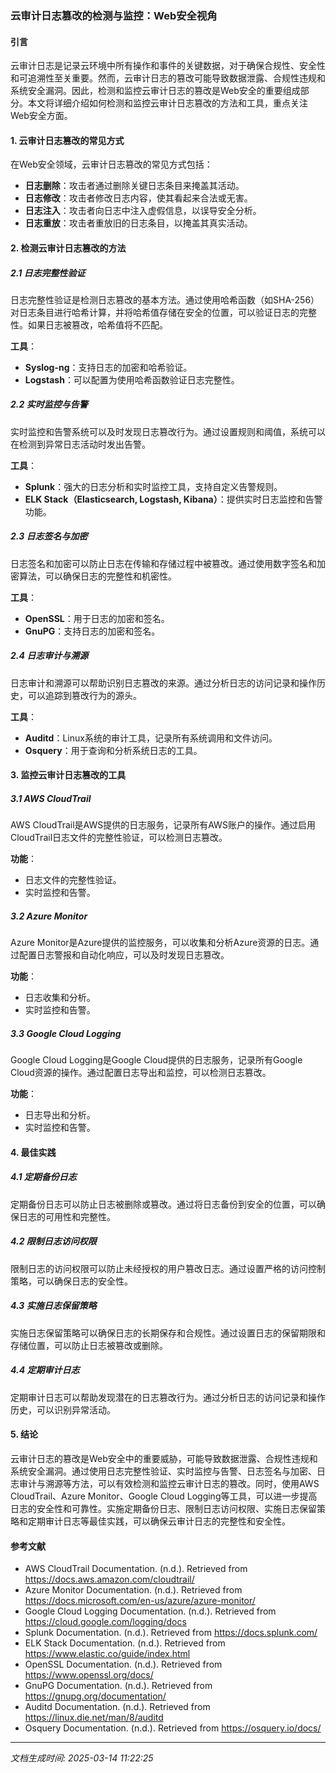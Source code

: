 ### 云审计日志篡改的检测与监控：Web安全视角

#### 引言

云审计日志是记录云环境中所有操作和事件的关键数据，对于确保合规性、安全性和可追溯性至关重要。然而，云审计日志的篡改可能导致数据泄露、合规性违规和系统安全漏洞。因此，检测和监控云审计日志的篡改是Web安全的重要组成部分。本文将详细介绍如何检测和监控云审计日志篡改的方法和工具，重点关注Web安全方面。

#### 1. 云审计日志篡改的常见方式

在Web安全领域，云审计日志篡改的常见方式包括：

- **日志删除**：攻击者通过删除关键日志条目来掩盖其活动。
- **日志修改**：攻击者修改日志内容，使其看起来合法或无害。
- **日志注入**：攻击者向日志中注入虚假信息，以误导安全分析。
- **日志重放**：攻击者重放旧的日志条目，以掩盖其真实活动。

#### 2. 检测云审计日志篡改的方法

##### 2.1 日志完整性验证

日志完整性验证是检测日志篡改的基本方法。通过使用哈希函数（如SHA-256）对日志条目进行哈希计算，并将哈希值存储在安全的位置，可以验证日志的完整性。如果日志被篡改，哈希值将不匹配。

**工具**：
- **Syslog-ng**：支持日志的加密和哈希验证。
- **Logstash**：可以配置为使用哈希函数验证日志完整性。

##### 2.2 实时监控与告警

实时监控和告警系统可以及时发现日志篡改行为。通过设置规则和阈值，系统可以在检测到异常日志活动时发出告警。

**工具**：
- **Splunk**：强大的日志分析和实时监控工具，支持自定义告警规则。
- **ELK Stack（Elasticsearch, Logstash, Kibana）**：提供实时日志监控和告警功能。

##### 2.3 日志签名与加密

日志签名和加密可以防止日志在传输和存储过程中被篡改。通过使用数字签名和加密算法，可以确保日志的完整性和机密性。

**工具**：
- **OpenSSL**：用于日志的加密和签名。
- **GnuPG**：支持日志的加密和签名。

##### 2.4 日志审计与溯源

日志审计和溯源可以帮助识别日志篡改的来源。通过分析日志的访问记录和操作历史，可以追踪到篡改行为的源头。

**工具**：
- **Auditd**：Linux系统的审计工具，记录所有系统调用和文件访问。
- **Osquery**：用于查询和分析系统日志的工具。

#### 3. 监控云审计日志篡改的工具

##### 3.1 AWS CloudTrail

AWS CloudTrail是AWS提供的日志服务，记录所有AWS账户的操作。通过启用CloudTrail日志文件的完整性验证，可以检测日志篡改。

**功能**：
- 日志文件的完整性验证。
- 实时监控和告警。

##### 3.2 Azure Monitor

Azure Monitor是Azure提供的监控服务，可以收集和分析Azure资源的日志。通过配置日志警报和自动化响应，可以及时发现日志篡改。

**功能**：
- 日志收集和分析。
- 实时监控和告警。

##### 3.3 Google Cloud Logging

Google Cloud Logging是Google Cloud提供的日志服务，记录所有Google Cloud资源的操作。通过配置日志导出和监控，可以检测日志篡改。

**功能**：
- 日志导出和分析。
- 实时监控和告警。

#### 4. 最佳实践

##### 4.1 定期备份日志

定期备份日志可以防止日志被删除或篡改。通过将日志备份到安全的位置，可以确保日志的可用性和完整性。

##### 4.2 限制日志访问权限

限制日志的访问权限可以防止未经授权的用户篡改日志。通过设置严格的访问控制策略，可以确保日志的安全性。

##### 4.3 实施日志保留策略

实施日志保留策略可以确保日志的长期保存和合规性。通过设置日志的保留期限和存储位置，可以防止日志被篡改或删除。

##### 4.4 定期审计日志

定期审计日志可以帮助发现潜在的日志篡改行为。通过分析日志的访问记录和操作历史，可以识别异常活动。

#### 5. 结论

云审计日志的篡改是Web安全中的重要威胁，可能导致数据泄露、合规性违规和系统安全漏洞。通过使用日志完整性验证、实时监控与告警、日志签名与加密、日志审计与溯源等方法，可以有效检测和监控云审计日志的篡改。同时，使用AWS CloudTrail、Azure Monitor、Google Cloud Logging等工具，可以进一步提高日志的安全性和可靠性。实施定期备份日志、限制日志访问权限、实施日志保留策略和定期审计日志等最佳实践，可以确保云审计日志的完整性和安全性。

#### 参考文献

- AWS CloudTrail Documentation. (n.d.). Retrieved from https://docs.aws.amazon.com/cloudtrail/
- Azure Monitor Documentation. (n.d.). Retrieved from https://docs.microsoft.com/en-us/azure/azure-monitor/
- Google Cloud Logging Documentation. (n.d.). Retrieved from https://cloud.google.com/logging/docs
- Splunk Documentation. (n.d.). Retrieved from https://docs.splunk.com/
- ELK Stack Documentation. (n.d.). Retrieved from https://www.elastic.co/guide/index.html
- OpenSSL Documentation. (n.d.). Retrieved from https://www.openssl.org/docs/
- GnuPG Documentation. (n.d.). Retrieved from https://gnupg.org/documentation/
- Auditd Documentation. (n.d.). Retrieved from https://linux.die.net/man/8/auditd
- Osquery Documentation. (n.d.). Retrieved from https://osquery.io/docs/

---

*文档生成时间: 2025-03-14 11:22:25*



